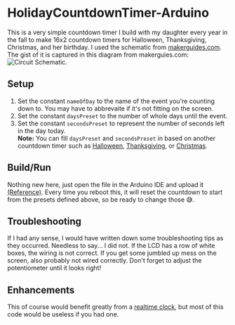 # HolidayCountdownTimer-Arduino
This is a very simple countdown timer I build with my daughter every year in the fall to make 16x2 countdown timers for Halloween, Thanksgiving, Christmas, and her birthday. I used the schematic from [makerguides.com](https://www.makerguides.com/character-lcd-arduino-tutorial/). The gist of it is captured in this diagram from makerguies.com: ![Circuit Schematic](https://www.makerguides.com/wp-content/uploads/2019/05/16x2-character-lcd-with-arduino-uno-wiring-diagram-schematic.jpg).
## Setup
1. Set the constant `nameOfDay` to the name of the event you're counting down to. You may have to abbrevaite if it's not fitting on the screen.
2. Set the constant `daysPreset` to the number of whole days until the event.
3. Set the constant `secondsPreset` to represent the number of seconds left in the day today.  
**Note:** You can fill `daysPreset` and `secondsPreset` in based on another countdown timer such as [Halloween](https://days.to/until/halloween), [Thanksgiving](https://days.to/until/thanksgiving), or [Christmas](https://days.to/until/christmas). 
## Build/Run
Nothing new here, just open the file in the Arduino IDE and upload it [(Reference)](https://www.arduino.cc/en/Main/Howto). Every time you reboot this, it will reset the countdown to start from the presets defined above, so be ready to change those 😅.
## Troubleshooting
If I had any sense, I would have written down some troubleshooting tips as they occurred. Needless to say... I did not. If the LCD has a row of white boxes, the wiring is not correct. If you get some jumbled up mess on the screen, also probably not wired correctly. Don't forget to adjust the potentiometer until it looks right!
## Enhancements
This of course would benefit greatly from a [realtime clock](https://www.adafruit.com/product/3296), but most of this code would be useless if you had one.
